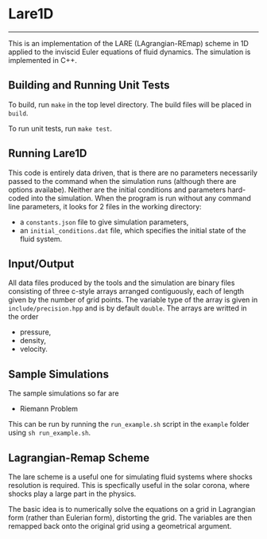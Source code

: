 # Lare1D

---

This is an implementation of the LARE (LAgrangian-REmap) scheme in 1D applied to the inviscid Euler equations of fluid dynamics. The simulation is implemented in C++.

## Building and Running Unit Tests
To build, run `make` in the top level directory. The build files will be placed in `build`. 

To run unit tests, run `make test`.

## Running Lare1D
This code is entirely data driven, that is there are no parameters necessarily passed to the command when the simulation runs (although there are options availabe). Neither are the initial conditions and parameters hard-coded into the simulation. When the program is run without any command line parameters, it looks for 2 files in the working directory:
- a `constants.json` file to give simulation parameters,
- an `initial_conditions.dat` file, which specifies the initial state of the fluid system. 

## Input/Output
All data files produced by the tools and the simulation are binary files consisting of three c-style arrays arranged contiguously, each of length given by the number of grid points. The variable type of the array is given in `include/precision.hpp` and is by default `double`. The arrays are writted in the order
- pressure,
- density,
- velocity.

## Sample Simulations
The sample simulations so far are
* Riemann Problem

This can be run by running the `run_example.sh` script in the `example` folder using `sh run_example.sh`.

## Lagrangian-Remap Scheme
The lare scheme is a useful one for simulating fluid systems where shocks resolution is required. This is specfically useful in the solar corona, where shocks play a large part in the physics. 

The basic idea is to numerically solve the equations on a grid in Lagrangian form (rather than Eulerian form), distorting the grid. The variables are then remapped back onto the original grid using a geometrical argument. 
